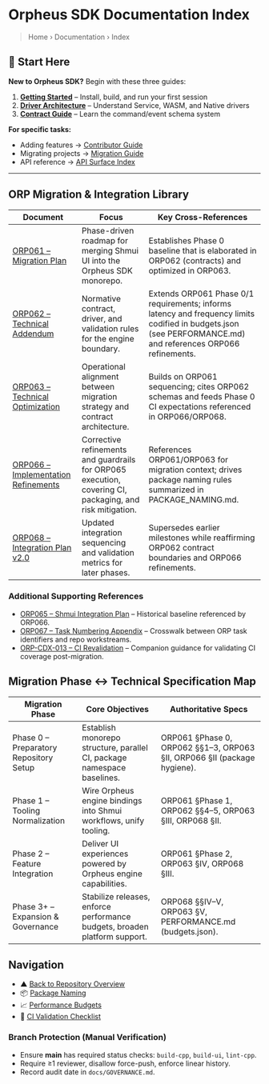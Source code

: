 # Orpheus SDK Documentation Index

> Home › Documentation › Index

## 🚀 Start Here

**New to Orpheus SDK?** Begin with these three guides:

1. **[Getting Started](GETTING_STARTED.md)** – Install, build, and run your first session
2. **[Driver Architecture](DRIVER_ARCHITECTURE.md)** – Understand Service, WASM, and Native drivers
3. **[Contract Guide](CONTRACT_DEVELOPMENT.md)** – Learn the command/event schema system

**For specific tasks:**
- Adding features → [Contributor Guide](../CONTRIBUTING.md)
- Migrating projects → [Migration Guide](MIGRATION_GUIDE.md)
- API reference → [API Surface Index](API_SURFACE_INDEX.md)

---

## ORP Migration & Integration Library

| Document | Focus | Key Cross-References |
| --- | --- | --- |
| [ORP061 – Migration Plan](<integration/ORP061 Migration Plan_ Consolidating Shmui UI into Orpheus SDK Monorepo.md>) | Phase-driven roadmap for merging Shmui UI into the Orpheus SDK monorepo. | Establishes Phase 0 baseline that is elaborated in ORP062 (contracts) and optimized in ORP063. |
| [ORP062 – Technical Addendum](<integration/ORP062 Technical Addendum_ Engine Contracts, Drivers, and Integration Guardrails.md>) | Normative contract, driver, and validation rules for the engine boundary. | Extends ORP061 Phase 0/1 requirements; informs latency and frequency limits codified in budgets.json (see PERFORMANCE.md) and references ORP066 refinements. |
| [ORP063 – Technical Optimization](<integration/ORP063 Technical Optimization_ Harmonizing Migration Strategy with Contract Architecture.md>) | Operational alignment between migration strategy and contract architecture. | Builds on ORP061 sequencing; cites ORP062 schemas and feeds Phase 0 CI expectations referenced in ORP066/ORP068. |
| [ORP066 – Implementation Refinements](<integration/ORP066 Technical Addendum_ Implementation Refinements for ORP065.md>) | Corrective refinements and guardrails for ORP065 execution, covering CI, packaging, and risk mitigation. | References ORP061/ORP063 for migration context; drives package naming rules summarized in PACKAGE_NAMING.md. |
| [ORP068 – Integration Plan v2.0](<integration/ORP068 Implementation Plan v2.0_ Orpheus SDK × Shmui Integration .md>) | Updated integration sequencing and validation metrics for later phases. | Supersedes earlier milestones while reaffirming ORP062 contract boundaries and ORP066 refinements. |

### Additional Supporting References

- [ORP065 – Shmui Integration Plan](<integration/ORP065 Implementation Plan v1_1 Orpheus SDK × Shmui Integration.md>) – Historical baseline referenced by ORP066.
- [ORP067 – Task Numbering Appendix](<integration/ORP067 Appendix_ Task Numbering Reference.md>) – Crosswalk between ORP task identifiers and repo workstreams.
- [ORP-CDX-013 – CI Revalidation](<ORP-CDX-013-ci-revalidation.md>) – Companion guidance for validating CI coverage post-migration.

## Migration Phase ↔ Technical Specification Map

| Migration Phase | Core Objectives | Authoritative Specs |
| --- | --- | --- |
| Phase 0 – Preparatory Repository Setup | Establish monorepo structure, parallel CI, package namespace baselines. | ORP061 §Phase 0, ORP062 §§1–3, ORP063 §II, ORP066 §II (package hygiene). |
| Phase 1 – Tooling Normalization | Wire Orpheus engine bindings into Shmui workflows, unify tooling. | ORP061 §Phase 1, ORP062 §§4–5, ORP063 §III, ORP068 §II. |
| Phase 2 – Feature Integration | Deliver UI experiences powered by Orpheus engine capabilities. | ORP061 §Phase 2, ORP063 §IV, ORP068 §III. |
| Phase 3+ – Expansion & Governance | Stabilize releases, enforce performance budgets, broaden platform support. | ORP068 §§IV–V, ORP063 §V, PERFORMANCE.md (budgets.json). |

## Navigation

- ▲ [Back to Repository Overview](../README.md)
- 📦 [Package Naming](PACKAGE_NAMING.md)
- 📈 [Performance Budgets](PERFORMANCE.md)
- 🧪 [CI Validation Checklist](<ORP-CDX-013-ci-revalidation.md>)

### Branch Protection (Manual Verification)
- Ensure **main** has required status checks: `build-cpp`, `build-ui`, `lint-cpp`.
- Require ≥1 reviewer, disallow force-push, enforce linear history.
- Record audit date in `docs/GOVERNANCE.md`.
